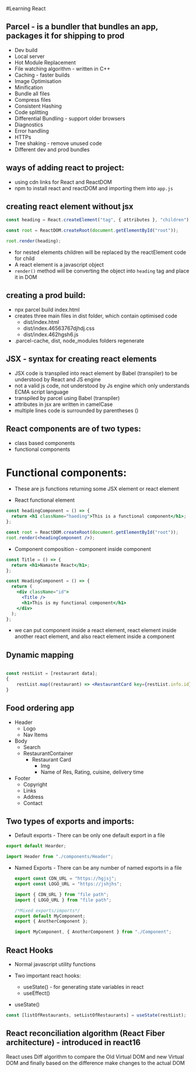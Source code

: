 #Learning React

## Parcel - is a bundler that bundles an app, packages it for shipping to prod

- Dev build
- Local server
- Hot Module Replacement
- File watching algorithm - written in C++
- Caching - faster builds
- Image Optimisation
- Minification
- Bundle all files
- Compress files
- Consistent Hashing
- Code splitting
- Differential Bundling - support older browsers
- Diagnostics
- Error handling
- HTTPs
- Tree shaking - remove unused code
- Different dev and prod bundles

## ways of adding react to project:

- using cdn links for React and ReactDOM
- npm to install react and reactDOM and importing them into `app.js`

## creating react element without jsx

```jsx
const heading = React.createElement("tag", { attributes }, "children");

const root = ReactDOM.createRoot(document.getElementById("root"));

root.render(heading);
```

- for nested elements children will be replaced by the reactElement code for child
- A react element is a javascript object
- `render()` method will be converting the object into `heading` tag and place it in DOM

## creating a prod build:

- npx parcel build index.html
- creates three main files in dist folder, which contain optimised code
  - dist/index.html
  - dist/index.46563767djhdj.css
  - dist/index.462hgsh6.js
- .parcel-cache, dist, node_modules folders regenerate

## JSX - syntax for creating react elements

- JSX code is transpiled into react element by Babel (transpiler) to be understood by React and JS engine
- not a valid js code, not understood by Js engine which only understands ECMA script language
- transpiled by parcel using Babel (transpiler)
- attributes in jsx are written in camelCase
- multiple lines code is surrounded by parentheses ()

## React components are of two types:

- class based components
- functional components

# Functional components:

- These are js functions returning some JSX element or react element

- React functional element

```jsx
const headingComponent = () => {
  return <h1 className="haeding">This is a functional component</h1>;
};

const root = ReactDOM.createRoot(document.getElementById("root"));
root.render(<headingComponent />);
```

- Component composition - component inside component

```jsx
const Title = () => {
  return <h1>Namaste React</h1>;
};

const HeadingComponent = () => {
  return (
    <div className="id">
      <Title />
      <h1>This is my functional component</h1>
    </div>
  );
};
```

- we can put component inside a react element, react element inside another react element, and also react element inside a component

## Dynamic mapping

```jsx

const restList = [restaurant data];
{
    restList.map((restaurant) => <RestaurantCard key={restList.info.id} resData= {restaurant}/>)
}

```

## Food ordering app

- Header
  - Logo
  - Nav Items
- Body
  - Search
  - RestaurantContainer
    - Restaurant Card
      - Img
      - Name of Res, Rating, cuisine, delivery time
- Footer
  - Copyright
  - Links
  - Address
  - Contact

## Two types of exports and imports:

- Default exports - There can be only one default export in a file

```jsx
export default Hearder;

import Header from "./components/Header";
```

- Named Exports - There can be any number of named exports in a file

  ```jsx
  export const CDN_URL = "https://hgjsj";
  export const LOGO_URL = "https://jshjhs";

  import { CDN_URL } from "file path";
  import { LOGO_URL } from "file path";

  /*Mixed exports/imports*/
  export default MyComponent;
  export { AnotherComponent };

  import MyComponent, { AnotherComponent } from "./Component";
  ```

## React Hooks

- Normal javascript utility functions
- Two important react hooks:

  - useState() - for generating state variables in react
  - useEffect()

- useState()

```jsx
const [listOfRestaurants, setListOfRestaurants] = useState(restList);
```

## React reconciliation algorithm (React Fiber architecture) - introduced in react16

React uses Diff algorithm to compare the Old Virtual DOM and new Virtual DOM and finally based on the difference make changes to the actual DOM
